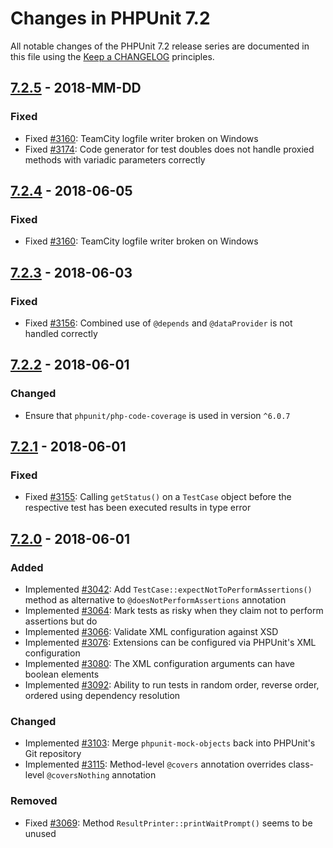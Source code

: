 # Changes in PHPUnit 7.2

All notable changes of the PHPUnit 7.2 release series are documented in this file using the [Keep a CHANGELOG](http://keepachangelog.com/) principles.

## [7.2.5] - 2018-MM-DD

### Fixed

* Fixed [#3160](https://github.com/sebastianbergmann/phpunit/issues/3160): TeamCity logfile writer broken on Windows
* Fixed [#3174](https://github.com/sebastianbergmann/phpunit/issues/3174): Code generator for test doubles does not handle proxied methods with variadic parameters correctly

## [7.2.4] - 2018-06-05

### Fixed

* Fixed [#3160](https://github.com/sebastianbergmann/phpunit/issues/3160): TeamCity logfile writer broken on Windows

## [7.2.3] - 2018-06-03

### Fixed

* Fixed [#3156](https://github.com/sebastianbergmann/phpunit/issues/3156): Combined use of `@depends` and `@dataProvider` is not handled correctly

## [7.2.2] - 2018-06-01

### Changed

* Ensure that `phpunit/php-code-coverage` is used in version `^6.0.7`

## [7.2.1] - 2018-06-01

### Fixed

* Fixed [#3155](https://github.com/sebastianbergmann/phpunit/issues/3155): Calling `getStatus()` on a `TestCase` object before the respective test has been executed results in type error

## [7.2.0] - 2018-06-01

### Added

* Implemented [#3042](https://github.com/sebastianbergmann/phpunit/pull/3042): Add `TestCase::expectNotToPerformAssertions()` method as alternative to `@doesNotPerformAssertions` annotation
* Implemented [#3064](https://github.com/sebastianbergmann/phpunit/issues/3064): Mark tests as risky when they claim not to perform assertions but do
* Implemented [#3066](https://github.com/sebastianbergmann/phpunit/issues/3066): Validate XML configuration against XSD
* Implemented [#3076](https://github.com/sebastianbergmann/phpunit/issues/3076): Extensions can be configured via PHPUnit's XML configuration
* Implemented [#3080](https://github.com/sebastianbergmann/phpunit/issues/3080): The XML configuration arguments can have boolean elements
* Implemented [#3092](https://github.com/sebastianbergmann/phpunit/pull/3092): Ability to run tests in random order, reverse order, ordered using dependency resolution

### Changed

* Implemented [#3103](https://github.com/sebastianbergmann/phpunit/issues/3103): Merge `phpunit-mock-objects` back into PHPUnit's Git repository
* Implemented [#3115](https://github.com/sebastianbergmann/phpunit/pull/3115): Method-level `@covers` annotation overrides class-level `@coversNothing` annotation

### Removed

* Fixed [#3069](https://github.com/sebastianbergmann/phpunit/issues/3069): Method `ResultPrinter::printWaitPrompt()` seems to be unused

[7.2.5]: https://github.com/sebastianbergmann/phpunit/compare/7.2.4...7.2.5
[7.2.4]: https://github.com/sebastianbergmann/phpunit/compare/7.2.3...7.2.4
[7.2.3]: https://github.com/sebastianbergmann/phpunit/compare/7.2.2...7.2.3
[7.2.2]: https://github.com/sebastianbergmann/phpunit/compare/7.2.1...7.2.2
[7.2.1]: https://github.com/sebastianbergmann/phpunit/compare/7.2.0...7.2.1
[7.2.0]: https://github.com/sebastianbergmann/phpunit/compare/7.1...7.2.0

